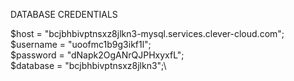 DATABASE CREDENTIALS

$host = "bcjbhbivptnsxz8jlkn3-mysql.services.clever-cloud.com";\
$username = "uoofmc1b9g3ikf1l";\
$password = "dNapk2OgANrQJPHxyxfL";\
$database = "bcjbhbivptnsxz8jlkn3";\

